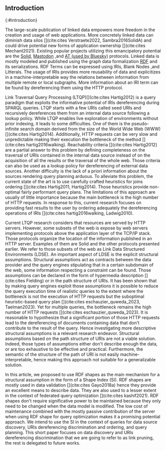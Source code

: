 ## Introduction
{:#introduction}

The large-scale publication of linked data empowers more freedom in the creation and usage of web applications.
More concretely linked data can diminish data silos [](cite:cites Verstraete2022, Sambra2016SolidA)
and could drive potential new forms of application ownership [](cite:cites Mechant2021).
Existing popular projects utilizing this emancipatory potential are the [Solid](https://solidproject.org/TR/protocol),
[Mastodon](https://docs.joinmastodon.org/) ,and [AT (used by Bluesky)](https://atproto.com/) protocols.
Linked data is mostly modeled and published using the graph data formalization [RDF](https://www.w3.org/TR/rdf12-concepts/) and its serializations.
RDF Terms can be expressed using IRIs, Blank Nodes ,and Litterals.
The usage of IRIs provides more reusability of data and explicitizes in a machine-interpretable way the relations between
information from multiple remote or local subgraphs.
More information about an IRI term can be found by dereferencing them using the HTTP protocol.

Link Traversal Query Processing (LTQP)[](cite:cites Hartig2012) is a query paradigm that exploits
the informative potential of IRIs dereferencing during SPARQL queries.
LTQP starts with a few URIs called seed URIs and recursively dereferences them from an internal data source following a lookup policy.
While LTQP enables live exploration of environments without prior indexing, it leads to some difficulties.
One of them is the pseudo-infinite search domain derived from the size of the World Wide Web (WWW) [](cite:cites Hartig2014).
Additionally, HTTP requests can be very slow and unpredictable making their execution the bottleneck of the method [](cite:cites hartig2016walking).
Reachability criteria [](cite:cites Hartig2012) are a partial answer to this problem by defining completeness on the traversal of URIs
contained in the internal data source instead of on the acquisition of all the results or the traversal of the whole web.
Those criteria can also be used as a lookup policy for dereferencing of external data sources.
Another difficulty is the lack of a priori information about the sources rendering query planning arduous.
To alleviate this problem, the current state of the art is to use carefully crafted heuristics for joins ordering [](cite:cites Hartig2011, Hartig2014).
Those heuristics provide non-optimal fairly performant query plans.
The limitations of this approach are usually of little importance because the main bottleneck is the high number of HTTP requests.
In response to this, current research focuses on providing fast results to the user by ordering adequately the dereferencing operations of IRIs [](cite:cites hartig2016walking, Ladwig2010).

Current LTQP research considers that resources are served by HTTP servers.
However, some subsets of the web is expose by web servers implementing protocols above the application layer of the TCP/IP stack.
Those protocols organize the location of the information published in an HTTP server.
Examples of them are Solid and the other protocols presented earlier.
We refer to those subsets of the web as Link Data Structured Environments (LDSE).
An important aspect of LDSE is the explicit structural assumptions.
Structural assumptions act as contracts between the data provider and 
the query engines stipulating that in a certain subdomain of the web, some information respecting a constraint can be found.
Those assumptions can be declared in the form of hypermedia description [](cite:cites Fielding) or in the path structure of URIs.
It has been shown that by making query engines exploit those assumptions it is possible to reduce the query execution time
of realistic queries to the extent where the bottleneck is not the execution of 
HTTP requests but the suboptimal heuristic-based query plan [](cite:cites eschauzier_quweda_2023, Taelman2023).
Yet for multiple queries, the bottleneck remains the high number of HTTP requests [](cite:cites eschauzier_quweda_2023).
It is reasonable to hypothesize that a significant portion of those HTTP requests lead to the dereferencing of
documents containing data that don't contribute to the result of the query.
Hence investigating more descriptive structural assumptions is a relevant research endeavor.
Structural assumptions based on the path structure of URIs are not a viable solution.
Indeed, those types of assumptions either don't describe enough the data, or are too exhaustive to be effective and practical.
Furthermore, the semantic of the structure of the path of URI is not easily machine-interpretable, hence
making this approach not suitable for a generalizable solution.

In this article, we proposed to use RDF shapes as the main mechanism for a structural assumption in the form of a Shape Index (SI).
RDF shapes are mostly used in data validation [](cite:cites Gayo2018a) hence they provide an excellent means to describe data.
They are also used to a lesser extent in the context of federated query optimization [](cite:cites kashif2021).
RDF shapes don't require significative power to be maintained because they only need to be changed 
when the data model is modified.
The low cost of maintenance combined with the mostly passive contribution of 
the server when using RDF shape for query optimization makes it a promising potential approach. 
We intend to use the SI in the context of queries for data source discovery, URIs dereferencing discrimination and ordering, and query planning.
This short paper focuses on data discovery and URIs dereferencing discrimination that we are going to refer to as link pruning,
the rest is delegated to future works.
